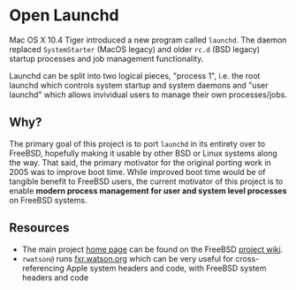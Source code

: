 # Open Launchd

Mac OS X 10.4 Tiger introduced a new program called `launchd`. The daemon
replaced `SystemStarter` (MacOS legacy) and older `rc.d` (BSD legacy) startup
processes and job management functionality.

Launchd can be split into two logical pieces, "process 1", i.e. the root
launchd which controls system startup and system daemons and "user launchd"
which allows invividual users to manage their own processes/jobs.


## Why?

The primary goal of this project is to port `launchd` in its entirety over to
FreeBSD, hopefully making it usable by other BSD or Linux systems along the
way. That said, the primary motivator for the original porting work in 2005 was
to improve boot time. While improved boot time would be of tangible benefit to
FreeBSD users, the current motivator of this project is to enable **modern
process management for user and system level processes** on FreeBSD systems.


## Resources

 * The main project [home page](https://wiki.freebsd.org/launchd) can be found
   on the FreeBSD [project wiki](https://wiki.freebsd.org/).
 * `rwatson@` runs [fxr.watson.org](http://fxr.watson.org/) which can be very
   useful for cross-referencing Apple system headers and code, with FreeBSD system
   headers and code

